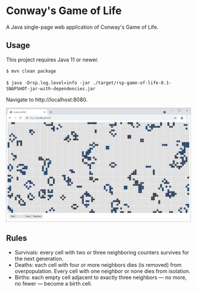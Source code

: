 # Conway's Game of Life
A Java single-page web application of Conway's Game of Life.

## Usage

This project requires Java 11 or newer.

```shell script
$ mvn clean package

$ java -Drsp.log.level=info -jar ./target/rsp-game-of-life-0.1-SNAPSHOT-jar-with-dependencies.jar
```

Navigate to http://localhost:8080.

![Screenshot](./game-of-life.png)

## Rules

- Survivals: every cell with two or three neighboring counters survives for the next generation.
- Deaths: each cell with four or more neighbors dies (is removed) from overpopulation. Every cell with one neighbor or none dies from isolation.
- Births: each empty cell adjacent to exactly three neighbors — no more, no fewer — become a birth cell.